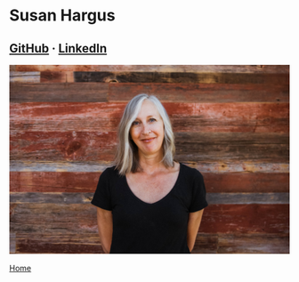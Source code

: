 # Susan Hargus

## [GitHub](https://github.com/harguss) &middot; [LinkedIn](https://www.linkedin.com/in/hargus-susan/)

![Susan](/images/Susan.jpeg)

[Home](https://301projectteam.github.io/301-ProjectPlanning/)
